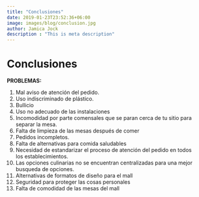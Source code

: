 ```yaml
---
title: "Conclusiones"
date: 2019-01-23T23:52:36+06:00
image: images/blog/conclusion.jpg
author: Jamica Jock
description : "This is meta description"
---
```


# Conclusiones

**PROBLEMAS:**

1. Mal aviso de atención del pedido.
2. Uso indiscriminado de plástico.
3. Bullicio 
4. Uso no adecuado de las instalaciones
5. Incomodidad por parte comensales que se paran cerca de tu sitio para separar la mesa.
6. Falta de limpieza de las mesas después de comer
7. Pedidos incompletos.
8. Falta de alternativas para comida saludables
9. Necesidad de estandarizar el proceso de atención del pedido en todos los establecimientos.
10. Las opciones culinarias no se encuentran centralizadas para una mejor busqueda de opciones.
11. Alternativas de formatos de diseño para el mall
12. Seguridad para proteger las cosas personales
13. Falta de comodidad de las mesas del mall

